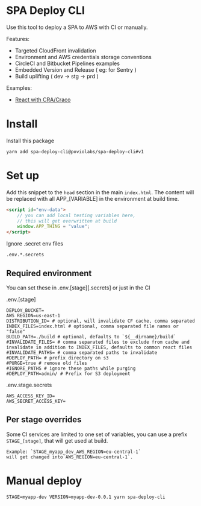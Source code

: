 # SPA Deploy CLI

Use this tool to deploy a SPA to AWS with CI or manually.

Features:
 - Targeted CloudFront invalidation
 - Environment and AWS credentials storage conventions
 - CircleCI and Bitbucket Pipelines examples
 - Embedded Version and Release ( eg: for Sentry )
 - Build uplifting ( dev -> stg -> prd )

Examples:
 - [React with CRA/Craco](./examples/react-craco)

# Install

Install this package

```
yarn add spa-deploy-cli@poviolabs/spa-deploy-cli#v1
```

# Set up

Add this snippet to the `head` section in the main `index.html`.
The content will be replaced with all APP_[VARIABLE] in the environment
at build time.

```html
<script id="env-data">
    // you can add local testing variables here,
    // this will get overwritten at build
    window.APP_THING = "value";
</script>
```

Ignore .secret env files
```gitignore
.env.*.secrets
```

## Required environment

You can set these in .env.[stage][.secrets] or just in the CI

.env.[stage]
```dotenv
DEPLOY_BUCKET=
AWS_REGION=us-east-1
DISTRIBUTION_ID= # optional, will invalidate CF cache, comma separated
INDEX_FILES=index.html # optional, comma separated file names or "false"
BUILD_PATH=./build # optional, defaults to `${__dirname}/build`
#INVALIDATE_FILES= # comma separated files to exclude from cache and invalidate in addition to INDEX_FILES, defaults to common react files
#INVALIDATE_PATHS= # comma separated paths to invalidate
#DEPLOY_PATH= # prefix directory on s3
#PURGE=true # remove old files
#IGNORE_PATHS # ignore these paths while purging
#DEPLOY_PATH=admin/ # Prefix for S3 deployment
```

.env.stage.secrets
```dotenv
AWS_ACCESS_KEY_ID=
AWS_SECRET_ACCESS_KEY=
```

## Per stage overrides

Some CI services are limited to one set of variables, you can use a
prefix `STAGE_[stage]`, that will get used at build.

```
Example: `STAGE_myapp_dev_AWS_REGION=eu-central-1`
will get changed into`AWS_REGION=eu-central-1`.
```


# Manual deploy

```
STAGE=myapp-dev VERSION=myapp-dev-0.0.1 yarn spa-deploy-cli
```
